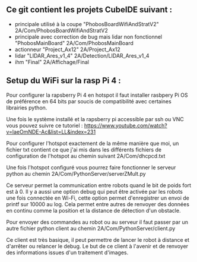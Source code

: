 ## Ce git contient les projets CubeIDE suivant : 
* principale utilisé à la coupe "PhobosBoardWifiAndStratV2" 2A/Com/PhobosBoardWifiAndStratV2
* principale avec correction de bug mais lidar non fonctionnel "PhobosMainBoard" 2A/Com/PhobosMainBoard
* actionneur "Project_Ax12" 2A/Project_Ax12
* lidar "LIDAR_Ares_v1_4" 2A/Detection/LIDAR_Ares_v1_4
* ihm "Final" 2A/Affichage/Final

## Setup du WiFi sur la rasp Pi 4 :
Pour configurer la rapsberry Pi 4 en hotspot il faut installer rasbpery Pi OS de préférence en 64 bits par soucis de compatibilité avec certaines librairies python.

Une fois le système installé et la rapsberry pi accessible par ssh ou VNC vous pouvez suivre ce tutoriel : https://www.youtube.com/watch?v=laeOmNDE-Ac&list=LL&index=231

Pour configurer l'hotspot exactement de la même manière que moi, un fichier txt contient ce que j'ai mis dans les différents fichiers de configuration de l'hotspot au chemin suivant 2A/Com/dhcpcd.txt

Une fois l'hotspot configuré vous pourrez faire fonctionner le serveur python au chemin 2A/Com/PythonServer/serverZMult.py

Ce serveur permet la communication entre robots quand le bit de poids fort est à 0. Il y a aussi une option debug qui peut être activée par les robots une fois connectée en Wi-Fi, cette option permet d'enregistrer un envoi de printf sur 10000 au log. Cela permet entre autres de renvoyer des données en continu comme la position et la distance de détection d'un obstacle.

Pour envoyer des commandes au robot ou au serveur il faut passer par un autre fichier python client au chemin 2A/Com/PythonServer/client.py

Ce client est très basique, il peut permettre de lancer le robot à distance et d'arrêter ou relancer le debug. Le but de ce client à l'avenir et de renvoyer des informations issues d'un traitement d'images. 
